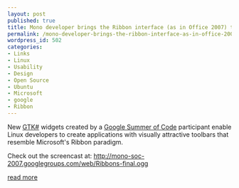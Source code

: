 ```yaml
---
layout: post
published: true
title: Mono developer brings the Ribbon interface (as in Office 2007) to Linux
permalink: /mono-developer-brings-the-ribbon-interface-as-in-office-2007-to-linux/
wordpress_id: 502
categories:
- Links
- Linux
- Usability
- Design
- Open Source
- Ubuntu
- Microsoft
- google
- Ribbon
---
```



New <a href="http://www.mono-project.com/GtkSharp">GTK#</a> widgets created by a <a href="https://developers.google.com/open-source/soc/">Google Summer of Code</a> participant enable Linux developers to create applications with visually attractive toolbars that resemble Microsoft's Ribbon paradigm.

Check out the screencast at: <a href="http://mono-soc-2007.googlegroups.com/web/Ribbons-final.ogg">http://mono-soc-2007.googlegroups.com/web/Ribbons-final.ogg</a>

<a href="http://arstechnica.com/information-technology/2007/08/mono-developer-brings-the-ribbon-interface-to-linux/">read more</a>
